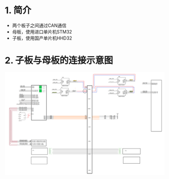 # 1. 简介
- 两个板子之间通过CAN通信
- 母板，使用进口单片机STM32
- 子板，使用国产单片机HHD32

# 2. 子板与母板的连接示意图
![image text](https://raw.githubusercontent.com/Kshine2017/CAN/master/A207D_STM32_HHD32/PIC/zibanConnectMuBan.png "zibanConnectMuBan")

